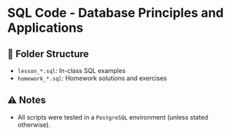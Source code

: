 # SQL Code - Database Principles and Applications

## 📁 Folder Structure

- `lesson_*.sql`: In-class SQL examples
- `homework_*.sql`: Homework solutions and exercises

## ⚠️ Notes

- All scripts were tested in a `PostgreSQL` environment (unless stated otherwise).
